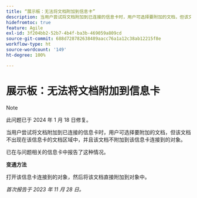 ```yaml
---
title: “展示板：无法将文档附加到信息卡”
description: 当用户尝试将文档附加到已连接的信息卡时，用户可选择要附加的文档，但该文档不出现在该信息卡的文档区域中，并且该文档不附加到该信息卡连接到的对象。
hidefromtoc: true
feature: Agile
exl-id: 3f204bb2-52b7-4b4f-ba3b-469059a809cd
source-git-commit: 688d728782638489aacc76a1a12c38ab12215f8e
workflow-type: ht
source-wordcount: '149'
ht-degree: 100%

---
```


# 展示板：无法将文档附加到信息卡

>[!NOTE]
>
>此问题已于 2024 年 1 月 18 日修复。

<!--WF and WFP TOCs-->

当用户尝试将文档附加到已连接的信息卡时，用户可选择要附加的文档，但该文档不出现在该信息卡的文档区域中，并且该文档不附加到该信息卡连接到的对象。

已在与问题相关的信息卡中报告了这种情况。

**变通方法**

打开该信息卡连接到的对象，然后将该文档直接附加到对象中。

_首次报告于 2023 年 11 月 28 日。_
